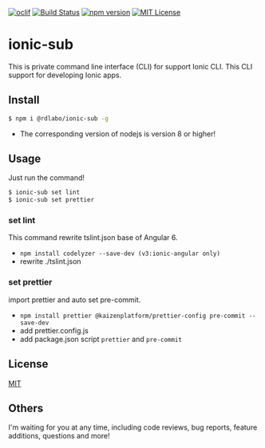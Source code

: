 [![oclif](https://img.shields.io/badge/cli-oclif-brightgreen.svg)](https://oclif.io)
[![Build Status](https://travis-ci.org/rdlabo/ionic-sub.svg?branch=master)](https://travis-ci.org/rdlabo/ionic-sub)
[![npm version](https://badge.fury.io/js/%40rdlabo%2Fionic-sub.svg)](https://badge.fury.io/js/%40rdlabo%2Fionic-sub)
[![MIT License](http://img.shields.io/badge/license-MIT-blue.svg?style=flat)](LICENSE)

# ionic-sub
This is private command line interface (CLI) for support Ionic CLI. 
This CLI support for developing Ionic apps.

## Install
```bash
$ npm i @rdlabo/ionic-sub -g
```

- The corresponding version of nodejs is version 8 or higher!

## Usage

Just run the command!

```bash
$ ionic-sub set lint
$ ionic-sub set prettier
```

### set lint

This command rewrite tslint.json base of Angular 6.

- `npm install codelyzer --save-dev (v3:ionic-angular only)`
- rewrite ./tslint.json

### set prettier

import prettier and auto set pre-commit.

- `npm install prettier @kaizenplatform/prettier-config pre-commit --save-dev`
- add prettier.config.js
- add package.json script `prettier` and `pre-commit`


## License
[MIT](https://github.com/k-kuwahara/ja-greetings/blob/master/LICENSE)


## Others
I'm waiting for you at any time, including code reviews, bug reports, feature additions, questions and more!
